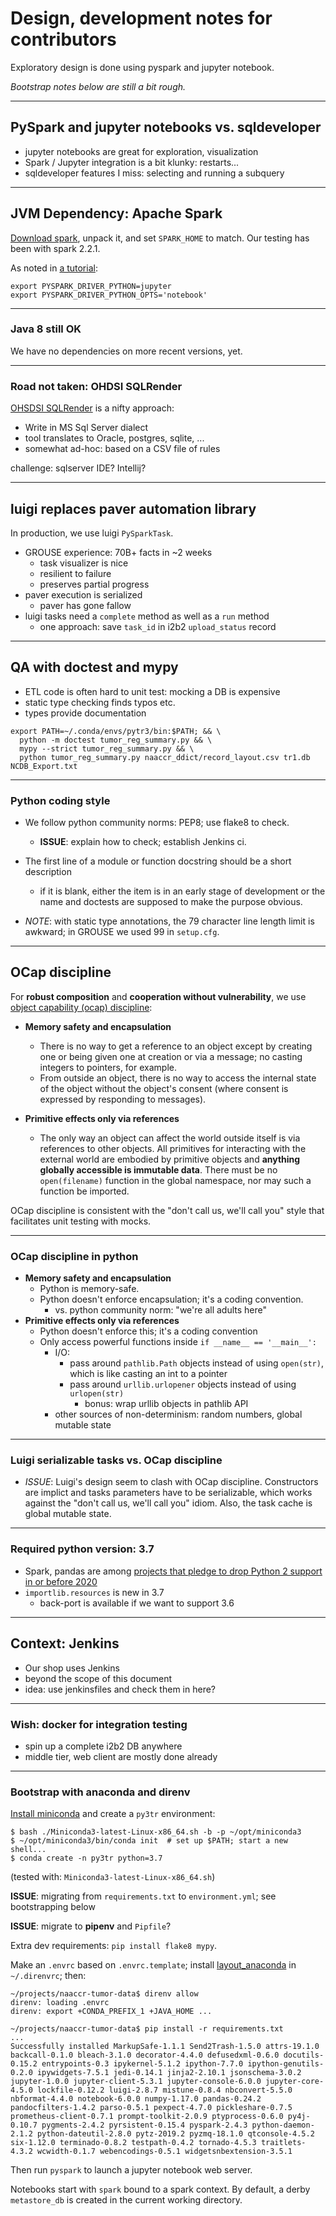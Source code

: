 # Design, development notes for contributors

Exploratory design is done using pyspark and jupyter notebook.

*Bootstrap notes below are still a bit rough.*

---

## PySpark and jupyter notebooks vs. sqldeveloper

  - jupyter notebooks are great for exploration, visualization
  - Spark / Jupyter integration is a bit klunky: restarts...
  - sqldeveloper features I miss: selecting and running a subquery

---

## JVM Dependency: Apache Spark

[Download spark][dl], unpack it, and set `SPARK_HOME` to match. Our
testing has been with spark 2.2.1.

[dl]: https://spark.apache.org/downloads.html

As noted in [a tutorial][tut1]:

```
export PYSPARK_DRIVER_PYTHON=jupyter
export PYSPARK_DRIVER_PYTHON_OPTS='notebook'
```

[tut1]: https://blog.sicara.com/get-started-pyspark-jupyter-guide-tutorial-ae2fe84f594f


---

### Java 8 still OK

We have no dependencies on more recent versions, yet.

---

### Road not taken: OHDSI SQLRender

[OHSDSI SQLRender](https://ohdsi.github.io/SqlRender/) is a nifty
approach:

  - Write in MS Sql Server dialect
  - tool translates to Oracle, postgres, sqlite, ...
  - somewhat ad-hoc: based on a CSV file of rules

challenge: sqlserver IDE? Intellij?

---

## luigi replaces paver automation library

In production, we use luigi `PySparkTask`.

  - GROUSE experience: 70B+ facts in ~2 weeks
    - task visualizer is nice
    - resilient to failure
    - preserves partial progress
  - paver execution is serialized
    - paver has gone fallow
  - luigi tasks need a `complete` method as well as a `run` method
    - one approach: save `task_id` in i2b2 `upload_status` record

---

## QA with doctest and mypy

  - ETL code is often hard to unit test: mocking a DB is expensive
  - static type checking finds typos etc.
  - types provide documentation

```
export PATH=~/.conda/envs/pytr3/bin:$PATH; && \
  python -m doctest tumor_reg_summary.py && \
  mypy --strict tumor_reg_summary.py && \
  python tumor_reg_summary.py naaccr_ddict/record_layout.csv tr1.db NCDB_Export.txt
```

---

### Python coding style

  - We follow python community norms: PEP8; use flake8 to check.
    - **ISSUE**: explain how to check; establish Jenkins ci.
  - The first line of a module or function docstring should be a short description
    - if it is blank, either the item is in an early stage of
      development or the name and doctests are supposed to make the purpose
      obvious.

  - *NOTE*: with static type annotations, the 79 character line
            length limit is awkward; in GROUSE we used 99 in `setup.cfg`.

---

## OCap discipline

For **robust composition** and **cooperation without vulnerability**,
we use [object capability (ocap) discipline][ocap]:

  - **Memory safety and encapsulation**
    - There is no way to get a reference to an object except by
      creating one or being given one at creation or via a message; no
      casting integers to pointers, for example.
    - From outside an object, there is no way to access the internal
      state of the object without the object's consent (where consent
      is expressed by responding to messages).

  - **Primitive effects only via references**
    - The only way an object can affect the world outside itself is
      via references to other objects. All primitives for interacting
      with the external world are embodied by primitive objects and
      **anything globally accessible is immutable data**. There must
      be no `open(filename)` function in the global namespace, nor may
      such a function be imported.

[ocap]: http://erights.org/elib/capability/ode/ode-capabilities.html

OCap discipline is consistent with the "don't call us, we'll call you"
style that facilitates unit testing with mocks.

---

### OCap discipline in python

  - **Memory safety and encapsulation**
      - Python is memory-safe.
      - Python doesn't enforce encapsulation; it's a coding convention.
        - vs. python community norm: "we're all adults here"
  - **Primitive effects only via references**
      - Python doesn't enforce this; it's a coding convention
      - Only access powerful functions inside `if __name__ == '__main__':`
         - I/O:
           - pass around `pathlib.Path` objects instead of using `open(str)`,
             which is like casting an int to a pointer
           - pass around `urllib.urlopener` objects instead of using `urlopen(str)`
             - bonus: wrap urllib objects in pathlib API
        - other sources of non-determinism: random numbers, global mutable state

---

### Luigi serializable tasks vs. OCap discipline

  - *ISSUE*: Luigi's design seem to clash with OCap discipline.
             Constructors are implict and tasks parameters have to be
             serializable, which works against the "don't call us,
             we'll call you" idiom.  Also, the task cache is global
             mutable state.

---

### Required python version: 3.7

  - Spark, pandas are among [projects that
    pledge to drop Python 2 support in or before
    2020](https://python3statement.org/)
  - `importlib.resources` is new in 3.7
    - back-port is available if we want to support 3.6

---

## Context: Jenkins

  - Our shop uses Jenkins
  - beyond the scope of this document
  - idea: use jenkinsfiles and check them in here?


---

### Wish: docker for integration testing

  - spin up a complete i2b2 DB anywhere
  - middle tier, web client are mostly done already


---

### Bootstrap with anaconda and direnv

[Install miniconda][mc] and create a `py3tr` environment:

[mc]: https://docs.conda.io/en/latest/miniconda.html

```
$ bash ./Miniconda3-latest-Linux-x86_64.sh -b -p ~/opt/miniconda3
$ ~/opt/miniconda3/bin/conda init  # set up $PATH; start a new shell...
$ conda create -n py3tr python=3.7
```

(tested with: `Miniconda3-latest-Linux-x86_64.sh`)

**ISSUE**: migrating from `requirements.txt` to `environment.yml`;
see bootstrapping below

**ISSUE**: migrate to **pipenv** and `Pipfile`?

Extra dev requirements: `pip install flake8 mypy`.

Make an `.envrc` based on `.envrc.template`; install
[layout_anaconda][la] in `~/.direnvrc`; then:

[la]: https://github.com/direnv/direnv/wiki/Python#anaconda

```
~/projects/naaccr-tumor-data$ direnv allow
direnv: loading .envrc
direnv: export +CONDA_PREFIX_1 +JAVA_HOME ...

~/projects/naaccr-tumor-data$ pip install -r requirements.txt 
...
Successfully installed MarkupSafe-1.1.1 Send2Trash-1.5.0 attrs-19.1.0 backcall-0.1.0 bleach-3.1.0 decorator-4.4.0 defusedxml-0.6.0 docutils-0.15.2 entrypoints-0.3 ipykernel-5.1.2 ipython-7.7.0 ipython-genutils-0.2.0 ipywidgets-7.5.1 jedi-0.14.1 jinja2-2.10.1 jsonschema-3.0.2 jupyter-1.0.0 jupyter-client-5.3.1 jupyter-console-6.0.0 jupyter-core-4.5.0 lockfile-0.12.2 luigi-2.8.7 mistune-0.8.4 nbconvert-5.5.0 nbformat-4.4.0 notebook-6.0.0 numpy-1.17.0 pandas-0.24.2 pandocfilters-1.4.2 parso-0.5.1 pexpect-4.7.0 pickleshare-0.7.5 prometheus-client-0.7.1 prompt-toolkit-2.0.9 ptyprocess-0.6.0 py4j-0.10.7 pygments-2.4.2 pyrsistent-0.15.4 pyspark-2.4.3 python-daemon-2.1.2 python-dateutil-2.8.0 pytz-2019.2 pyzmq-18.1.0 qtconsole-4.5.2 six-1.12.0 terminado-0.8.2 testpath-0.4.2 tornado-4.5.3 traitlets-4.3.2 wcwidth-0.1.7 webencodings-0.5.1 widgetsnbextension-3.5.1
```

Then run `pyspark` to launch a jupyter notebook web server.

Notebooks start with `spark` bound to a spark context. By default, a
derby `metastore_db` is created in the current working directory.
